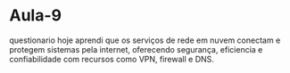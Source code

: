 # Aula-9
questionario
hoje aprendi que os serviços de rede em nuvem conectam e protegem sistemas pela internet, oferecendo segurança, eficiencia e confiabilidade com recursos como VPN, firewall e DNS.
